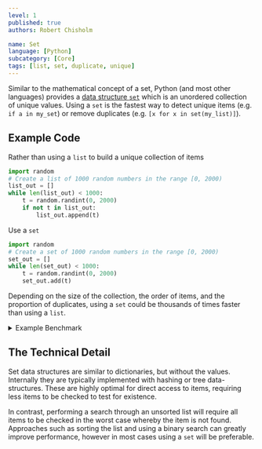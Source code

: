 ```yaml
---
level: 1
published: true
authors: Robert Chisholm

name: Set 
language: [Python]
subcategory: [Core]
tags: [list, set, duplicate, unique]
---
```


Similar to the mathematical concept of a set, Python (and most other languages) provides a [data structure `set`](https://docs.python.org/3/tutorial/datastructures.html#sets) which is an unordered collection of unique values. Using a `set` is the fastest way to detect unique items (e.g. `if a in my_set`) or remove duplicates (e.g. `[x for x in set(my_list)]`).

<!--more-->

## Example Code

Rather than using a `list` to build a unique collection of items

```py
import random
# Create a list of 1000 random numbers in the range [0, 2000)
list_out = []
while len(list_out) < 1000:
    t = random.randint(0, 2000)
    if not t in list_out:
        list_out.append(t)
```

Use a `set`

```py
import random
# Create a set of 1000 random numbers in the range [0, 2000)
set_out = []
while len(set_out) < 1000:
    t = random.randint(0, 2000)
    set_out.add(t)
```

Depending on the size of the collection, the order of items, and the proportion of duplicates, using a `set` could be thousands of times faster than using a `list`.

<!-- Todo, can this be made into a WebASM example? -->
<details markdown="block">
<summary>Example Benchmark</summary>
The below code provides a simple benchmark of removing duplicates from a list of 25000 random integers using a `list` or `set`.

```py
import random
from timeit import timeit

# A simple method to generate us a consistent input list
def generateInputs(N = 25000):
    random.seed(12)  # Ensure every list is the same 
    return [random.randint(0,int(N/2)) for i in range(N)]

# Pass the list directly to the set constructor
def uniqueSet():
    ls_in = generateInputs()
    set_out = set(ls_in)

# Iterate the list, adding each item to the set individually
def uniqueSetAdd():
    ls_in = generateInputs()
    set_out = set()
    for i in ls_in:
        set_out.add(i)

# Iterate the list, adding each unique item to the new list individually
def uniqueList():
    ls_in = generateInputs()
    ls_out = []
    for i in ls_in:
        if not i in ls_out:
            ls_out.append(i)

# Sort the input list, add each item if it does not match the last item of the new list
def uniqueListSort():
    ls_in = generateInputs()
    ls_in.sort()
    ls_out = [ls_in[0]]
    for i in ls_in:
        if ls_out[-1] != i:
            ls_out.append(i)
            
repeats = 1000
gen_time = timeit(generateInputs, number=repeats)
print(f"uniqueSet: {timeit(uniqueSet, number=repeats)-gen_time:.2f}ms")
print(f"uniqueSetAdd: {timeit(uniqueSetAdd, number=repeats)-gen_time:.2f}ms")
print(f"uniqueList: {timeit(uniqueList, number=repeats)-gen_time:.2f}ms")
print(f"uniqueListSort: {timeit(uniqueListSort, number=repeats)-gen_time:.2f}ms"
```

In testing this produced the following results

```
uniqueSet: 0.30ms
uniqueSetAdd: 0.81ms
uniqueList: 660.71ms
uniqueListSort: 2.67ms
```

Using the constructor for `set` was over 2000x times faster than iterating the unsorted list.

</details>

## The Technical Detail

Set data structures are similar to dictionaries, but without the values. Internally they are typically implemented with hashing or tree data-structures. These are highly optimal for direct access to items, requiring less items to be checked to test for existence.

In contrast, performing a search through an unsorted list will require all items to be checked in the worst case whereby the item is not found. Approaches such as sorting the list and using a binary search can greatly improve performance, however in most cases using a `set` will be preferable.
